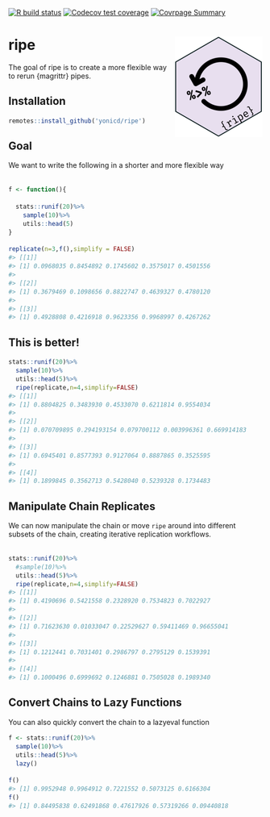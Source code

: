 
<!-- README.md is generated from README.Rmd. Please edit that file -->

<!-- badges: start -->

[![R build
status](https://github.com/yonicd/ripe/workflows/R/badge.svg)](http://tinyurl.com/vptyaou)
[![Codecov test
coverage](https://codecov.io/gh/yonicd/ripe/branch/master/graph/badge.svg)](https://codecov.io/gh/yonicd/ripe?branch=master)
[![Covrpage
Summary](https://img.shields.io/badge/covrpage-Last_Build_2019_11_20-brightgreen.svg)](http://tinyurl.com/vzcsnsa)
<!-- badges: end -->

# ripe <img src="https://github.com/yonicd/ripe/raw/master/input/logo.png" align="right"  class="logo"/>

The goal of ripe is to create a more flexible way to rerun {magrittr}
pipes.

## Installation

``` r
remotes::install_github('yonicd/ripe')
```

## Goal

We want to write the following in a shorter and more flexible way

``` r

f <- function(){
  
  stats::runif(20)%>%
    sample(10)%>%
    utils::head(5)
}

replicate(n=3,f(),simplify = FALSE)
#> [[1]]
#> [1] 0.0968035 0.8454892 0.1745602 0.3575017 0.4501556
#> 
#> [[2]]
#> [1] 0.3679469 0.1098656 0.8822747 0.4639327 0.4780120
#> 
#> [[3]]
#> [1] 0.4928808 0.4216918 0.9623356 0.9968997 0.4267262
```

## This is better\!

``` r
stats::runif(20)%>%
  sample(10)%>%
  utils::head(5)%>%
  ripe(replicate,n=4,simplify=FALSE)
#> [[1]]
#> [1] 0.8804825 0.3483930 0.4533070 0.6211814 0.9554034
#> 
#> [[2]]
#> [1] 0.070709895 0.294193154 0.079700112 0.003996361 0.669914183
#> 
#> [[3]]
#> [1] 0.6945401 0.8577393 0.9127064 0.8887865 0.3525595
#> 
#> [[4]]
#> [1] 0.1899845 0.3562713 0.5428040 0.5239328 0.1734483
```

## Manipulate Chain Replicates

We can now manipulate the chain or move `ripe` around into different
subsets of the chain, creating iterative replication workflows.

``` r

stats::runif(20)%>%
  #sample(10)%>%
  utils::head(5)%>%
  ripe(replicate,n=4,simplify=FALSE)
#> [[1]]
#> [1] 0.4190696 0.5421558 0.2328920 0.7534823 0.7022927
#> 
#> [[2]]
#> [1] 0.71623630 0.01033047 0.22529627 0.59411469 0.96655041
#> 
#> [[3]]
#> [1] 0.1212441 0.7031401 0.2986797 0.2795129 0.1539391
#> 
#> [[4]]
#> [1] 0.1000496 0.6999692 0.1246881 0.7505028 0.1989340
```

## Convert Chains to Lazy Functions

You can also quickly convert the chain to a lazyeval function

``` r
f <- stats::runif(20)%>%
  sample(10)%>%
  utils::head(5)%>%
  lazy()

f()
#> [1] 0.9952948 0.9964912 0.7221552 0.5073125 0.6166304
f()
#> [1] 0.84495838 0.62491868 0.47617926 0.57319266 0.09440818
```
